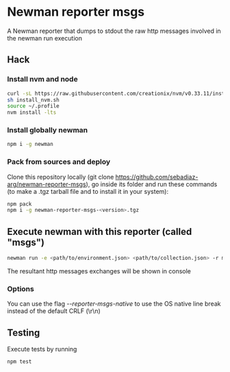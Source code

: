 # Newman reporter msgs

A Newman reporter that dumps to stdout the raw http messages involved in
the newman run execution

## Hack

### Install nvm and node
```sh
curl -sL https://raw.githubusercontent.com/creationix/nvm/v0.33.11/install.sh -o install_nvm.sh
sh install_nvm.sh
source ~/.profile
nvm install -lts
```

### Install globally newman
```sh
npm i -g newman
```

### Pack from sources and deploy
Clone this repository locally (git clone https://github.com/sebadiaz-arg/newman-reporter-msgs), go inside its folder and run these commands (to make a .tgz tarball file and to install it in your system):

```sh
npm pack
npm i -g newman-reporter-msgs-<version>.tgz
```

## Execute newman with this reporter (called "msgs")
```sh
newman run -e <path/to/environment.json> <path/to/collection.json> -r msgs
```

The resultant http messages exchanges will be shown in console

### Options
You can use the flag *--reporter-msgs-native* to use the OS native 
line break instead of the default CRLF (\r\n)

## Testing

Execute tests by running
```sh
npm test
```
